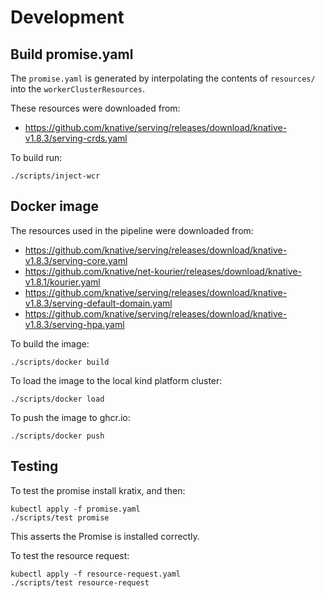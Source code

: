 # Development

## Build promise.yaml
The `promise.yaml` is generated by interpolating the contents of `resources/` into
the `workerClusterResources`.

These resources were downloaded from:
* https://github.com/knative/serving/releases/download/knative-v1.8.3/serving-crds.yaml


To build run:

```
./scripts/inject-wcr
```

## Docker image

The resources used in the pipeline were downloaded from:
* https://github.com/knative/serving/releases/download/knative-v1.8.3/serving-core.yaml
* https://github.com/knative/net-kourier/releases/download/knative-v1.8.1/kourier.yaml
* https://github.com/knative/serving/releases/download/knative-v1.8.3/serving-default-domain.yaml
* https://github.com/knative/serving/releases/download/knative-v1.8.3/serving-hpa.yaml


To build the image:
```
./scripts/docker build
```

To load the image to the local kind platform cluster:
```
./scripts/docker load
```

To push the image to ghcr.io:
```
./scripts/docker push
```

## Testing
To test the promise install kratix, and then:
```
kubectl apply -f promise.yaml
./scripts/test promise
```

This asserts the Promise is installed correctly.

To test the resource request:
```
kubectl apply -f resource-request.yaml
./scripts/test resource-request
```
